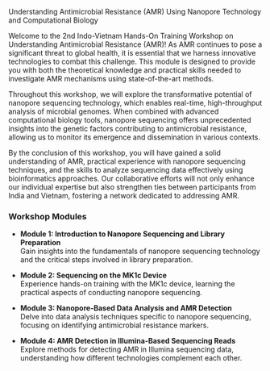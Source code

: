 <p>Understanding Antimicrobial Resistance (AMR) Using Nanopore Technology and Computational Biology</p>
<p>Welcome to the 2nd Indo-Vietnam Hands-On Training Workshop on Understanding Antimicrobial Resistance (AMR)! As AMR continues to pose a significant threat to global health, it is essential that we harness innovative technologies to combat this challenge. This module is designed to provide you with both the theoretical knowledge and practical skills needed to investigate AMR mechanisms using state-of-the-art methods.</p>
<p>Throughout this workshop, we will explore the transformative potential of nanopore sequencing technology, which enables real-time, high-throughput analysis of microbial genomes. When combined with advanced computational biology tools, nanopore sequencing offers unprecedented insights into the genetic factors contributing to antimicrobial resistance, allowing us to monitor its emergence and dissemination in various contexts.</p>
<p>By the conclusion of this workshop, you will have gained a solid understanding of AMR, practical experience with nanopore sequencing techniques, and the skills to analyze sequencing data effectively using bioinformatics approaches. Our collaborative efforts will not only enhance our individual expertise but also strengthen ties between participants from India and Vietnam, fostering a network dedicated to addressing AMR.</p>
<h3>Workshop Modules</h3>
<ul>
    <li>
        <p><strong>Module 1: Introduction to Nanopore Sequencing and Library Preparation</strong><br>Gain insights into the fundamentals of nanopore sequencing technology and the critical steps involved in library preparation.</p>
    </li>
    <li>
        <p><strong>Module 2: Sequencing on the MK1c Device</strong><br>Experience hands-on training with the MK1c device, learning the practical aspects of conducting nanopore sequencing.</p>
    </li>
    <li>
        <p><strong>Module 3: Nanopore-Based Data Analysis and AMR Detection</strong><br>Delve into data analysis techniques specific to nanopore sequencing, focusing on identifying antimicrobial resistance markers.</p>
    </li>
    <li>
        <p><strong>Module 4: AMR Detection in Illumina-Based Sequencing Reads</strong><br>Explore methods for detecting AMR in Illumina sequencing data, understanding how different technologies complement each other.</p>
    </li>
</ul>
